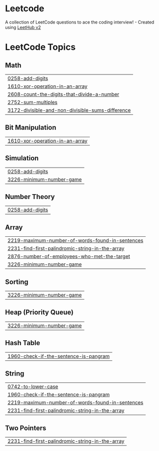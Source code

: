 # Leetcode
A collection of LeetCode questions to ace the coding interview! - Created using [LeetHub v2](https://github.com/arunbhardwaj/LeetHub-2.0)

<!---LeetCode Topics Start-->
# LeetCode Topics
## Math
|  |
| ------- |
| [0258-add-digits](https://github.com/KeyVux/Leetcode/tree/master/0258-add-digits) |
| [1610-xor-operation-in-an-array](https://github.com/KeyVux/Leetcode/tree/master/1610-xor-operation-in-an-array) |
| [2608-count-the-digits-that-divide-a-number](https://github.com/KeyVux/Leetcode/tree/master/2608-count-the-digits-that-divide-a-number) |
| [2752-sum-multiples](https://github.com/KeyVux/Leetcode/tree/master/2752-sum-multiples) |
| [3172-divisible-and-non-divisible-sums-difference](https://github.com/KeyVux/Leetcode/tree/master/3172-divisible-and-non-divisible-sums-difference) |
## Bit Manipulation
|  |
| ------- |
| [1610-xor-operation-in-an-array](https://github.com/KeyVux/Leetcode/tree/master/1610-xor-operation-in-an-array) |
## Simulation
|  |
| ------- |
| [0258-add-digits](https://github.com/KeyVux/Leetcode/tree/master/0258-add-digits) |
| [3226-minimum-number-game](https://github.com/KeyVux/Leetcode/tree/master/3226-minimum-number-game) |
## Number Theory
|  |
| ------- |
| [0258-add-digits](https://github.com/KeyVux/Leetcode/tree/master/0258-add-digits) |
## Array
|  |
| ------- |
| [2219-maximum-number-of-words-found-in-sentences](https://github.com/KeyVux/Leetcode/tree/master/2219-maximum-number-of-words-found-in-sentences) |
| [2231-find-first-palindromic-string-in-the-array](https://github.com/KeyVux/Leetcode/tree/master/2231-find-first-palindromic-string-in-the-array) |
| [2876-number-of-employees-who-met-the-target](https://github.com/KeyVux/Leetcode/tree/master/2876-number-of-employees-who-met-the-target) |
| [3226-minimum-number-game](https://github.com/KeyVux/Leetcode/tree/master/3226-minimum-number-game) |
## Sorting
|  |
| ------- |
| [3226-minimum-number-game](https://github.com/KeyVux/Leetcode/tree/master/3226-minimum-number-game) |
## Heap (Priority Queue)
|  |
| ------- |
| [3226-minimum-number-game](https://github.com/KeyVux/Leetcode/tree/master/3226-minimum-number-game) |
## Hash Table
|  |
| ------- |
| [1960-check-if-the-sentence-is-pangram](https://github.com/KeyVux/Leetcode/tree/master/1960-check-if-the-sentence-is-pangram) |
## String
|  |
| ------- |
| [0742-to-lower-case](https://github.com/KeyVux/Leetcode/tree/master/0742-to-lower-case) |
| [1960-check-if-the-sentence-is-pangram](https://github.com/KeyVux/Leetcode/tree/master/1960-check-if-the-sentence-is-pangram) |
| [2219-maximum-number-of-words-found-in-sentences](https://github.com/KeyVux/Leetcode/tree/master/2219-maximum-number-of-words-found-in-sentences) |
| [2231-find-first-palindromic-string-in-the-array](https://github.com/KeyVux/Leetcode/tree/master/2231-find-first-palindromic-string-in-the-array) |
## Two Pointers
|  |
| ------- |
| [2231-find-first-palindromic-string-in-the-array](https://github.com/KeyVux/Leetcode/tree/master/2231-find-first-palindromic-string-in-the-array) |
<!---LeetCode Topics End-->